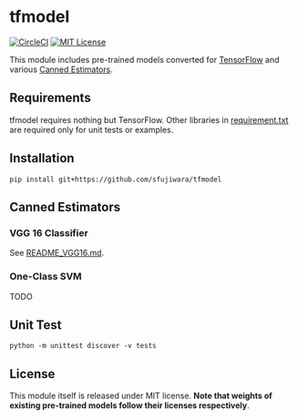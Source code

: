 # tfmodel

[![CircleCI](https://circleci.com/gh/sfujiwara/tfmodel.svg?style=svg)](https://circleci.com/gh/sfujiwara/tfmodel)
[![MIT License](http://img.shields.io/badge/license-MIT-blue.svg?style=flat)](LICENSE)

This module includes pre-trained models converted for [TensorFlow](https://www.tensorflow.org/) and various [Canned Estimators](https://www.tensorflow.org/programmers_guide/estimators#pre-made_estimators).

## Requirements

tfmodel requires nothing but TensorFlow.
Other libraries in [requirement.txt](requirements.txt) are required only for unit tests or examples.

## Installation

```
pip install git+https://github.com/sfujiwara/tfmodel
```

## Canned Estimators

### VGG 16 Classifier

See [README_VGG16.md](README_VGG16.md).

### One-Class SVM

TODO

## Unit Test

```
python -m unittest discover -v tests
```

## License

This module itself is released under MIT license.
**Note that weights of existing pre-trained models follow their licenses respectively**.
